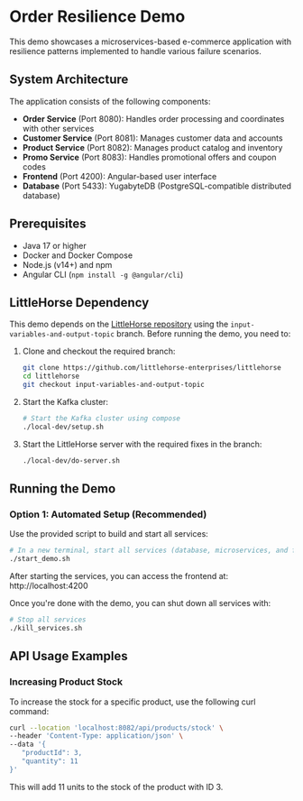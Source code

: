 # Order Resilience Demo

This demo showcases a microservices-based e-commerce application with resilience patterns implemented to handle various failure scenarios.

## System Architecture

The application consists of the following components:

- **Order Service** (Port 8080): Handles order processing and coordinates with other services
- **Customer Service** (Port 8081): Manages customer data and accounts
- **Product Service** (Port 8082): Manages product catalog and inventory
- **Promo Service** (Port 8083): Handles promotional offers and coupon codes
- **Frontend** (Port 4200): Angular-based user interface
- **Database** (Port 5433): YugabyteDB (PostgreSQL-compatible distributed database)

## Prerequisites

- Java 17 or higher
- Docker and Docker Compose
- Node.js (v14+) and npm
- Angular CLI (`npm install -g @angular/cli`)

## LittleHorse Dependency

This demo depends on the [LittleHorse repository](https://github.com/littlehorse-enterprises/littlehorse) using the `input-variables-and-output-topic` branch. Before running the demo, you need to:

1. Clone and checkout the required branch:
   ```bash
   git clone https://github.com/littlehorse-enterprises/littlehorse
   cd littlehorse
   git checkout input-variables-and-output-topic
   ```

2. Start the Kafka cluster:
   ```bash
   # Start the Kafka cluster using compose
   ./local-dev/setup.sh
   ```

3. Start the LittleHorse server with the required fixes in the branch:
   ```bash
   ./local-dev/do-server.sh
   ```

## Running the Demo

### Option 1: Automated Setup (Recommended)

Use the provided script to build and start all services:

```bash
# In a new terminal, start all services (database, microservices, and frontend)
./start_demo.sh
```

After starting the services, you can access the frontend at: http://localhost:4200

Once you're done with the demo, you can shut down all services with:

```bash
# Stop all services
./kill_services.sh
```

## API Usage Examples

### Increasing Product Stock

To increase the stock for a specific product, use the following curl command:

```bash
curl --location 'localhost:8082/api/products/stock' \
--header 'Content-Type: application/json' \
--data '{
   "productId": 3,
   "quantity": 11
}'
```

This will add 11 units to the stock of the product with ID 3.